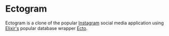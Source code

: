 # Ectogram

Ectogram is a clone of the popular [Instagram](https://www.instagram.com) social media application using [Elixir's](https://elixir-lang.org) popular database wrapper [Ecto](https://hexdocs.pm/ecto/Ecto.html).
